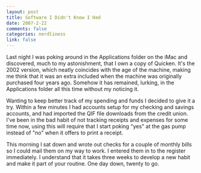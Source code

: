 ```yaml
--- 
layout: post
title: Software I Didn't Know I Had
date: 2007-2-22
comments: false
categories: nerdliness
link: false
---
```

Last night I was poking around in the Applications folder on the iMac and discovered, much to my astonishment, that I own a copy of Quicken. It's the 2002 version, which neatly coincides with the age of the machine, making me think that it was an extra included when the machine was originally purchased four years ago. Somehow it has remained, lurking, in the Applications folder all this time without my noticing it.

Wanting to keep better track of my spending and funds I decided to give it a try. Within a few minutes I had accounts setup for my checking and savings accounts, and had imported the QIF file downloads from the credit union. I've been in the bad habit of not tracking receipts and expenses for some time now, using this will require that I start poking "yes" at the gas pump instead of "no" when it offers to print a receipt.

This morning I sat down and wrote out checks for a couple of monthly bills so I could mail them on my way to work. I entered them in to the register immediately. I understand that it takes three weeks to develop a new habit and make it part of your routine. One day down, twenty to go.
